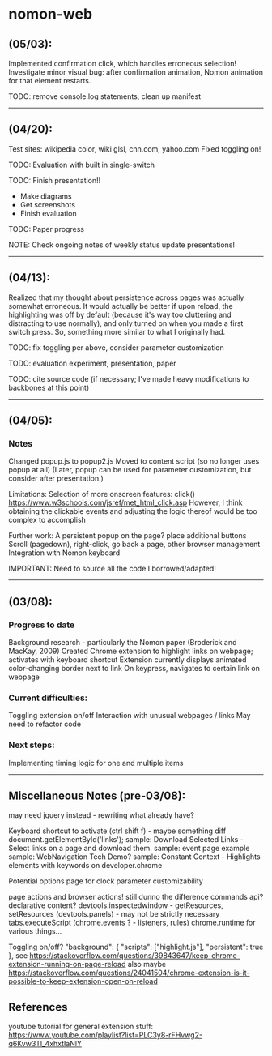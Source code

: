 # nomon-web

## (05/03):
Implemented confirmation click, which handles erroneous selection! 
Investigate minor visual bug: after confirmation animation, Nomon animation for that element restarts. 

TODO: remove console.log statements, clean up manifest

------------------------------------------
## (04/20):
Test sites: wikipedia color, wiki glsl, cnn.com, yahoo.com
Fixed toggling on!

TODO: Evaluation with built in single-switch

TODO: Finish presentation!! 
- Make diagrams
- Get screenshots
- Finish evaluation

TODO: Paper progress

NOTE: Check ongoing notes of weekly status update presentations!

------------------------------------------
## (04/13):
Realized that my thought about persistence across pages was actually somewhat erroneous. 
It would actually be better if upon reload, the highlighting was off by default (because it's way too cluttering and distracting to use normally), and only turned on when you made a first switch press. So, something more similar to what I originally had. 

TODO: fix toggling per above, consider parameter customization

TODO: evaluation experiment, presentation, paper

TODO: cite source code (if necessary; I've made heavy modifications to backbones at this point)

------------------------------------------
## (04/05):

### Notes
Changed popup.js to popup2.js
Moved to content script (so no longer uses popup at all)
(Later, popup can be used for parameter customization, but consider after presentation.)

Limitations:
Selection of more onscreen features: click() https://www.w3schools.com/jsref/met_html_click.asp 
However, I think obtaining the clickable events and adjusting the logic thereof would be too complex to accomplish

Further work: 
A persistent popup on the page? place additional buttons
Scroll (pagedown), right-click, go back a page, other browser management 
Integration with Nomon keyboard

IMPORTANT: Need to source all the code I borrowed/adapted!

------------------------------------------
## (03/08):

### Progress to date
Background research - particularly the Nomon paper (Broderick and MacKay, 2009)
Created Chrome extension to highlight links on webpage; activates with keyboard shortcut
Extension currently displays animated color-changing border next to link
On keypress, navigates to certain link on webpage

### Current difficulties:
Toggling extension on/off
Interaction with unusual webpages / links
May need to refactor code

### Next steps:
Implementing timing logic for one and multiple items

------------------------------------------

## Miscellaneous Notes (pre-03/08):
may need jquery instead - rewriting what already have?

Keyboard shortcut to activate (ctrl shift f) - maybe something diff
document.getElementById('links');
sample: Download Selected Links - Select links on a page and download them.
sample: event page example 
sample: WebNavigation Tech Demo? 
sample: Constant Context - Highlights elements with keywords on developer.chrome

Potential options page for clock parameter customizability

page actions and browser actions! still dunno the difference
commands api?
declarative content? 
devtools.inspectedwindow - getResources, setResources
(devtools.panels) - may not be strictly necessary 
tabs.executeScript
(chrome.events ? - listeners, rules)
chrome.runtime for various things... 

Toggling on/off? 
  "background": {
    "scripts": ["highlight.js"],
    "persistent": true
  },
see https://stackoverflow.com/questions/39843647/keep-chrome-extension-running-on-page-reload
also maybe https://stackoverflow.com/questions/24041504/chrome-extension-is-it-possible-to-keep-extension-open-on-reload

## References
youtube tutorial for general extension stuff: https://www.youtube.com/playlist?list=PLC3y8-rFHvwg2-q6Kvw3Tl_4xhxtIaNlY
